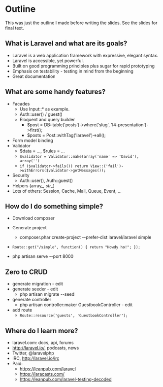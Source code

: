 # Outline

This was just the outline I made before writing the slides. See the slides for final text.

## What is Laravel and what are its goals?

* Laravel is a web application framework with expressive, elegant syntax.
* Laravel is accessible, yet powerful.
* Built on good programming principles plus sugar for rapid prototyping
* Emphasis on testability - testing in mind from the beginning
* Great documentation

## What are some handy features?

* Facades
   * Use Input::* as example.
   * Auth::user() / guest()
   * Eloquent and query builder
      * $post = DB::table('posts')->where('slug', 'l4-presentation')->first();
      * $posts = Post::withTag('laravel')->all();
* Form model binding
* Validator
   * $data = ..., $rules = ...
   * `$validator = Validator::make(array('name' => 'David'), array('')`
   * `if ($validator->fails()) return View::('fail')->withErrors($validator->getMessages());`
* Security
   * Auth::user(), Auth::guest()
* Helpers (array_*, str_*)
* Lots of others: Session, Cache, Mail, Queue, Event, ...

## How do I do something simple?
* Download composer
* Generate project
   * composer.phar create-project --prefer-dist laravel/laravel simple
* `Route::get("/simple", function() { return "Howdy ho!"; });`

* php artisan serve --port 8000

## Zero to CRUD
* generate migration - edit
* generate seeder - edit
   * php artisan migrate --seed
* generate controller
   * php artisan controller:maker GuestbookController - edit
* add route
   * `Route::resource('guests', 'GuestbookController');`

## Where do I learn more?
* laravel.com: docs, api, forums
* http://laravel.io/, podcasts, news
* Twitter, @laravelphp
* IRC, http://laravel.io/irc
* Paid:
   * https://leanpub.com/laravel
   * https://laracasts.com/
   * https://leanpub.com/laravel-testing-decoded

